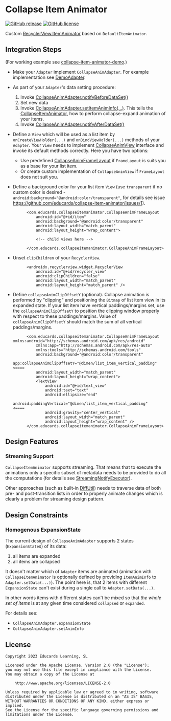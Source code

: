 # Collapse Item Animator

[![GitHub release](https://img.shields.io/github/v/release/educards/collapse-item-animator?include_prereleases&style=flat-square)](https://github.com/educards/collapse-item-animator/releases)
[![GitHub license](https://img.shields.io/github/license/educards/collapse-item-animator?style=flat-square)](https://github.com/educards/collapse-item-animator/blob/main/LICENSE)

Custom [RecyclerView.ItemAnimator](https://developer.android.com/reference/androidx/recyclerview/widget/RecyclerView.ItemAnimator) based on `DefaultItemAnimator`.

## Integration Steps

(For working example see [collapse-item-animator-demo](https://github.com/educards/collapse-item-animator/tree/main/collapse-item-animator-demo).)

* Make your `Adapter` implement `CollapseAnimAdapter`.
  For example implementation see [DemoAdapter](https://github.com/educards/collapse-item-animator/blob/main/collapse-item-animator-demo/src/main/java/com/educards/collapseitemanimator/demo/DemoAdapter.kt).

* As part of your `Adapter`'s data setting procedure:
  1. Invoke [CollapseAnimAdapter.notifyBeforeDataSet()](https://github.com/educards/collapse-item-animator/blob/main/collapse-item-animator/src/main/java/com/educards/collapseitemanimator/CollapseAnimAdapter.kt)
  2. Set new data
  3. Invoke [CollapseAnimAdapter.setItemAnimInfo(...)](https://github.com/educards/collapse-item-animator/blob/main/collapse-item-animator/src/main/java/com/educards/collapseitemanimator/CollapseAnimAdapter.kt).
     This tells the [CollapseItemAnimator](https://github.com/educards/collapse-item-animator/blob/main/collapse-item-animator/src/main/java/com/educards/collapseitemanimator/CollapseItemAnimator.kt),
     how to perform collapse-expand animation of your items.
  4. Invoke [CollapseAnimAdapter.notifyAfterDataSet()](https://github.com/educards/collapse-item-animator/blob/main/collapse-item-animator/src/main/java/com/educards/collapseitemanimator/CollapseAnimAdapter.kt)

* Define a `View` which will be used as a list item by `onCreateViewHolder(...)` and `onBindViewHolder(...)` methods of your `Adapter`.
  Your `View` needs to implement [CollapseAnimView](https://github.com/educards/collapse-item-animator/blob/main/collapse-item-animator/src/main/java/com/educards/collapseitemanimator/CollapseAnimView.kt) interface and invoke its default methods correctly.
  Here you have two options:
  * Use predefined [CollapseAnimFrameLayout](https://github.com/educards/collapse-item-animator/blob/main/collapse-item-animator/src/main/java/com/educards/collapseitemanimator/CollapseAnimFrameLayout.kt)
    if `FrameLayout` is suits you as a base for your list item.
  * Or create custom implementation of `CollapseAnimView` if `FrameLayout` does not suit you.

* Define a background color for your list item `View`
  (use `transparent` if no custom color is desired - `android:background="@android:color/transparent"`,
  for details see issue https://github.com/educards/collapse-item-animator/issues/1).

  ```
        <com.educards.collapseitemanimator.CollapseAnimFrameLayout
            android:id="@+id/item"
            android:background="@android:color/transparent"
            android:layout_width="match_parent"
            android:layout_height="wrap_content">

            <!-- child views here -->

        </com.educards.collapseitemanimator.CollapseAnimFrameLayout>
  ```

* Unset `clipChildren` of your `RecyclerView`.
  ```
        <androidx.recyclerview.widget.RecyclerView
            android:id="@+id/recycler_view"
            android:clipChildren="false"
            android:layout_width="match_parent"
            android:layout_height="match_parent" />
  ```

* Define `collapseAnimClipOffsetY` (optional).
  Collapse animation is performed by "clipping" and positioning the `Bitmap` of list item view
  in its expanded state. If your list item have vertical paddings/margins set, use the `collapseAnimClipOffsetY`
  to position the clipping window properly with respect to these paddings/margins.
  Value of `collapseAnimClipOffsetY` should match the sum of all vertical paddings/margins.
  ```
        <com.educards.collapseitemanimator.CollapseAnimFrameLayout xmlns:android="http://schemas.android.com/apk/res/android"
            xmlns:app="http://schemas.android.com/apk/res-auto"
            xmlns:tools="http://schemas.android.com/tools"
            android:background="@android:color/transparent"
            app:collapseAnimClipOffsetY="@dimen/list_item_vertical_padding"    <====
            android:layout_width="match_parent"
            android:layout_height="wrap_content">
            <TextView
                android:id="@+id/text_view"
                android:text="text"
                android:ellipsize="end"
                android:paddingVertical="@dimen/list_item_vertical_padding"    <====
                android:gravity="center_vertical"
                android:layout_width="match_parent"
                android:layout_height="wrap_content" />
        </com.educards.collapseitemanimator.CollapseAnimFrameLayout>
  ```

## Design Features

### Streaming Support
`CollapseItemAnimator` supports streaming.
That means that to execute the animations only a specific subset of metadata
needs to be provided to do all the computations
(for details see [StreamingNotifyExecutor](https://github.com/educards/collapse-item-animator/blob/main/collapse-item-animator/src/main/java/com/educards/collapseitemanimator/StreamingNotifyExecutor.kt)).

Other approaches (such as built-in [DiffUtil](https://developer.android.com/reference/androidx/recyclerview/widget/DiffUtil))
needs to traverse data of both pre- and post-transition lists in order
to properly animate changes which is clearly a problem for streaming design pattern.

## Design Constraints

### Homogenous ExpansionState

The current design of `CollapseAnimAdapter` supports 2 states (`ExpansionState`s) of its data:
1. all items are expanded
2. all items are collapsed
 
It doesn't matter which of `Adapter` items are animated (animation with `CollapseItemAnimator` is
optionally defined by providing `ItemAnimInfo` to `Adapter.setData(...)`). The point here is, that
2 items with different `ExpansionState` can't exist during a single call to `Adapter.setData(...)`.

In other words items with different states can't be mixed so that *the whole set of items* is
at any given time considered `collapsed` or `expanded`.

For details see:
* `CollapseAnimAdapter.expansionState`
* `CollapseAnimAdapter.setAnimInfo`

## License
```
Copyright 2023 Educards Learning, SL

Licensed under the Apache License, Version 2.0 (the "License");
you may not use this file except in compliance with the License.
You may obtain a copy of the License at

    http://www.apache.org/licenses/LICENSE-2.0

Unless required by applicable law or agreed to in writing, software
distributed under the License is distributed on an "AS IS" BASIS,
WITHOUT WARRANTIES OR CONDITIONS OF ANY KIND, either express or implied.
See the License for the specific language governing permissions and
limitations under the License.
```
